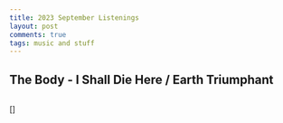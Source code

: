 ```yaml
---
title: 2023 September Listenings
layout: post
comments: true
tags: music and stuff
---
```


## The Body - I Shall Die Here / Earth Triumphant

  ![]()

  []
